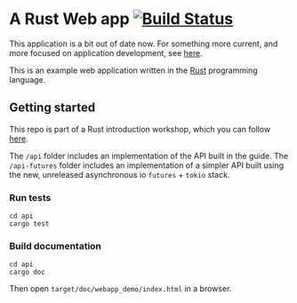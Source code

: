 # A Rust Web app [![Build Status](https://travis-ci.org/KodrAus/rust-webapp.svg?branch=master)](https://travis-ci.org/KodrAus/rust-webapp)

This application is a bit out of date now. For something more current, and more focused on application development, see [here](https://github.com/KodrAus/rust-web-app).

This is an example web application written in the [Rust](https://www.rust-lang.org) programming language.

## Getting started

This repo is part of a Rust introduction workshop, which you can follow [here](https://www.gitbook.com/book/kodraus/rust-webapp/details).

The `/api` folder includes an implementation of the API built in the guide. The `/api-futures` folder includes an implementation of a simpler API built using the new, unreleased asynchronous io `futures` + `tokio` stack.

### Run tests

```
cd api
cargo test
```

### Build documentation

```
cd api
cargo doc
```

Then open `target/doc/webapp_demo/index.html` in a browser.
